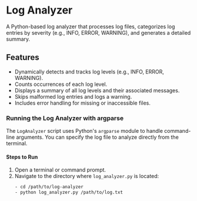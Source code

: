 # Log Analyzer

A Python-based log analyzer that processes log files, categorizes log entries by severity (e.g., INFO, ERROR, WARNING), and generates a detailed summary.



## Features
- Dynamically detects and tracks log levels (e.g., INFO, ERROR, WARNING).
- Counts occurrences of each log level.
- Displays a summary of all log levels and their associated messages.
- Skips malformed log entries and logs a warning.
- Includes error handling for missing or inaccessible files.

### Running the Log Analyzer with argparse

The `LogAnalyzer` script uses Python's `argparse` module to handle command-line arguments. You can specify the log file to analyze directly from the terminal.

#### Steps to Run

1. Open a terminal or command prompt.
2. Navigate to the directory where `log_analyzer.py` is located:
   ```bash
   - cd /path/to/log-analyzer
   - python log_analyzer.py /path/to/log.txt
